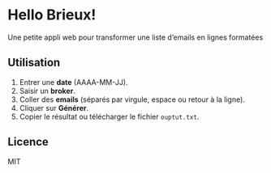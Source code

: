 # Hello Brieux!

Une petite appli web pour transformer une liste d’emails en lignes formatées

## Utilisation
1. Entrer une **date** (AAAA-MM-JJ).
2. Saisir un **broker**.
3. Coller des **emails** (séparés par virgule, espace ou retour à la ligne).
4. Cliquer sur **Générer**.
5. Copier le résultat ou télécharger le fichier `ouptut.txt`.

## Licence
MIT
